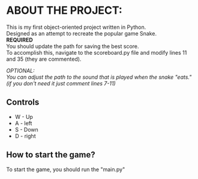 # ABOUT THE PROJECT:
This is my first object-oriented project written in Python.  
Designed as an attempt to recreate the popular game Snake.   
__REQUIRED__  
You should update the path for saving the best score.  
To accomplish this, navigate to the scoreboard.py file and modify lines 11 and 35 (they are commented).  

_OPTIONAL:_  
_You can adjust the path to the sound that is played when the snake "eats."_  
_(if you don't need it just comment lines 7-11)_  


## Controls
* W - Up
* A - left
* S - Down
* D - right  

## How to start the game?  
To start the game, you should run the "main.py"
